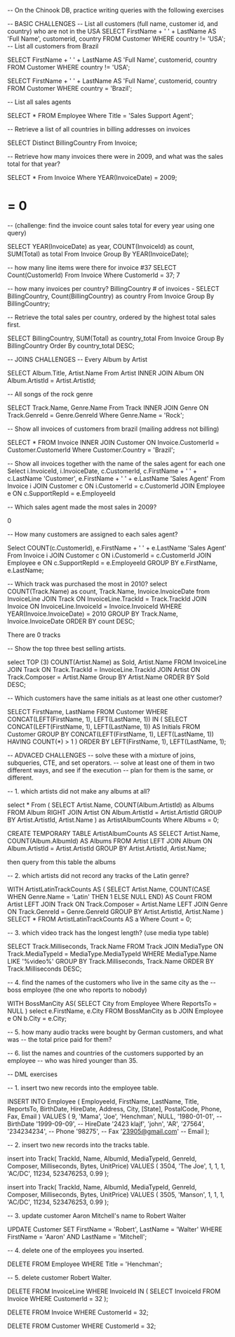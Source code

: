 -- On the Chinook DB, practice writing queries with the following exercises

-- BASIC CHALLENGES -- List all customers (full name, customer id, and country) who are not in the USA SELECT FirstName + ' ' + LastName AS 'Full Name', customerid, country FROM Customer WHERE country != 'USA'; -- List all customers from Brazil

SELECT FirstName + ' ' + LastName AS 'Full Name', customerid, country FROM Customer WHERE country != 'USA';

SELECT FirstName + ' ' + LastName AS 'Full Name', customerid, country FROM Customer WHERE country = 'Brazil';



-- List all sales agents

SELECT * FROM Employee Where Title = 'Sales Support Agent';

-- Retrieve a list of all countries in billing addresses on invoices

SELECT Distinct BillingCountry From Invoice;

-- Retrieve how many invoices there were in 2009, and what was the sales total for that year?

SELECT * From Invoice Where YEAR(InvoiceDate) = 2009;
# = 0

-- (challenge: find the invoice count sales total for every year using one query)

SELECT YEAR(InvoiceDate) as year, COUNT(InvoiceId) as count, SUM(Total) as total From Invoice Group By YEAR(InvoiceDate);

-- how many line items were there for invoice #37
SELECT Count(CustomerId) From Invoice Where CustomerId = 37;
7

-- how many invoices per country? BillingCountry # of invoices -
SELECT BillingCountry, Count(BillingCountry) as country From Invoice Group By BillingCountry;

-- Retrieve the total sales per country, ordered by the highest total sales first.

SELECT BillingCountry, SUM(Total) as country_total
 From 
    Invoice 
 Group By 
    BillingCountry 
Order By 
    country_total DESC;

-- JOINS CHALLENGES -- Every Album by Artist

SELECT Album.Title, Artist.Name
From Artist
INNER JOIN Album
ON Album.ArtistId = Artist.ArtistId;

-- All songs of the rock genre

SELECT Track.Name, Genre.Name
From Track
INNER JOIN Genre
ON Track.GenreId = Genre.GenreId
Where Genre.Name = 'Rock';

-- Show all invoices of customers from brazil (mailing address not billing)

SELECT * FROM Invoice
INNER JOIN Customer
ON Invoice.CustomerId = Customer.CustomerId
Where Customer.Country = 'Brazil';

-- Show all invoices together with the name of the sales agent for each one Select i.InvoiceId, i.InvoiceDate, c.CustomerId, c.FirstName + ' ' + c.LastName 'Customer', e.FirstName + ' ' + e.LastName 'Sales Agent' From Invoice i JOIN Customer c ON i.CustomerId = c.CustomerId JOIN Employee e ON c.SupportRepId = e.EmployeeId

-- Which sales agent made the most sales in 2009?

0

-- How many customers are assigned to each sales agent?

Select COUNT(c.CustomerId), e.FirstName + ' ' + e.LastName 'Sales Agent' From Invoice i JOIN Customer c ON i.CustomerId = c.CustomerId JOIN Employee e ON c.SupportRepId = e.EmployeeId
GROUP BY e.FirstName, e.LastName;

-- Which track was purchased the most in 2010?
select
    COUNT(Track.Name) as count,
    Track.Name,
    Invoice.InvoiceDate
from
    InvoiceLine
JOIN 
    Track ON InvoiceLine.TrackId = Track.TrackId
JOIN
    Invoice ON InvoiceLine.InvoiceId = Invoice.InvoiceId
WHERE
    YEAR(Invoice.InvoiceDate) = 2010
GROUP BY
    Track.Name, Invoice.InvoiceDate
ORDER BY
    count DESC;

There are 0 tracks

-- Show the top three best selling artists.

select TOP (3)
    COUNT(Artist.Name) as Sold,
    Artist.Name
FROM
    InvoiceLine
JOIN
    Track ON Track.TrackId = InvoiceLine.TrackId
JOIN
    Artist ON Track.Composer = Artist.Name
Group BY
    Artist.Name
ORDER BY
    Sold DESC;

-- Which customers have the same initials as at least one other customer?

SELECT 
    FirstName,
    LastName
FROM 
    Customer
WHERE 
    CONCAT(LEFT(FirstName, 1), LEFT(LastName, 1)) IN (
        SELECT 
            CONCAT(LEFT(FirstName, 1), LEFT(LastName, 1)) AS Initials
        FROM 
            Customer
        GROUP BY 
            CONCAT(LEFT(FirstName, 1), LEFT(LastName, 1))
        HAVING 
            COUNT(*) > 1
    )
ORDER BY 
    LEFT(FirstName, 1), LEFT(LastName, 1);

-- ADVACED CHALLENGES -- solve these with a mixture of joins, subqueries, CTE, and set operators. -- solve at least one of them in two different ways, and see if the execution -- plan for them is the same, or different.

-- 1. which artists did not make any albums at all?

select *
From (
    SELECT
    Artist.Name,
    COUNT(Album.ArtistId) as Albums
FROM
    Album
RIGHT JOIN
    Artist ON Album.ArtistId = Artist.ArtistId
GROUP BY
    Artist.ArtistId, Artist.Name
) as ArtistAlbumCounts
Where Albums = 0;

CREATE TEMPORARY TABLE ArtistAlbumCounts AS
SELECT
    Artist.Name,
    COUNT(Album.AlbumId) AS Albums
FROM
    Artist
LEFT JOIN Album ON Album.ArtistId = Artist.ArtistId
GROUP BY
    Artist.ArtistId, Artist.Name;

then query from this table the albums

-- 2. which artists did not record any tracks of the Latin genre?

WITH ArtistLatinTrackCounts AS (
    SELECT
        Artist.Name,
        COUNT(CASE WHEN Genre.Name = 'Latin' THEN 1 ELSE NULL END) AS Count
    FROM
        Artist
    LEFT JOIN Track ON Track.Composer = Artist.Name
    LEFT JOIN Genre ON Track.GenreId = Genre.GenreId
    GROUP BY
        Artist.ArtistId, Artist.Name
)
SELECT * 
FROM ArtistLatinTrackCounts AS a
Where Count = 0;

-- 3. which video track has the longest length? (use media type table)

SELECT
    Track.Milliseconds,
    Track.Name
FROM
    Track
JOIN
    MediaType ON Track.MediaTypeId = MediaType.MediaTypeId
WHERE
    MediaType.Name LIKE '%video%'
GROUP BY
    Track.Milliseconds, Track.Name
ORDER BY
    Track.Milliseconds DESC;

-- 4. find the names of the customers who live in the same city as the -- boss employee (the one who reports to nobody)

WITH BossManCity AS(
    SELECT City from Employee
    Where ReportsTo = NULL
)
select e.FirstName, e.City
FROM BossManCity as b
JOIN
    Employee e ON b.City = e.City;

-- 5. how many audio tracks were bought by German customers, and what was -- the total price paid for them?



-- 6. list the names and countries of the customers supported by an employee -- who was hired younger than 35.

-- DML exercises

-- 1. insert two new records into the employee table.

INSERT INTO Employee (
    EmployeeId, FirstName, LastName, Title, ReportsTo, BirthDate, HireDate, Address, 
    City, [State], PostalCode, Phone, Fax, Email
)
VALUES (
    9, 'Mama', 'Joe', 'Henchman', NULL, 
    '1980-01-01',      -- BirthDate
    '1999-09-09',      -- HireDate
    '2423 klajf', 
    'john', 'AR', 
    '27564', 
    '234234234',       -- Phone
    '98275',           -- Fax
    '23905@gmail.com'  -- Email
);

-- 2. insert two new records into the tracks table.

insert into Track(
    TrackId, Name, AlbumId, MediaTypeId, GenreId,
    Composer, Milliseconds, Bytes, UnitPrice)
VALUES (
    3504, 'The Joe', 1, 1, 1, 'AC/DC',
    11234, 523476253, 0.99
);

insert into Track(
    TrackId, Name, AlbumId, MediaTypeId, GenreId,
    Composer, Milliseconds, Bytes, UnitPrice)
VALUES (
    3505, 'Manson', 1, 1, 1, 'AC/DC',
    11234, 523476253, 0.99
);

-- 3. update customer Aaron Mitchell's name to Robert Walter

UPDATE Customer
SET FirstName = 'Robert', LastName = 'Walter'
WHERE FirstName = 'Aaron' AND LastName = 'Mitchell';

-- 4. delete one of the employees you inserted.

DELETE FROM Employee
WHERE Title = 'Henchman';

-- 5. delete customer Robert Walter.

DELETE FROM InvoiceLine
WHERE InvoiceId IN (
    SELECT InvoiceId FROM Invoice
    WHERE CustomerId = 32
);

DELETE FROM Invoice
WHERE CustomerId = 32;

DELETE FROM Customer
WHERE CustomerId = 32;
